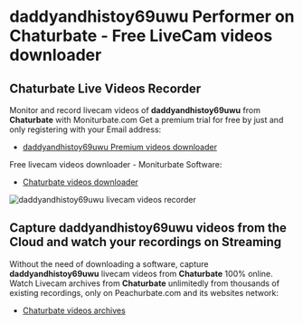 # daddyandhistoy69uwu Performer on Chaturbate - Free LiveCam videos downloader

## Chaturbate Live Videos Recorder

Monitor and record livecam videos of **daddyandhistoy69uwu** from **Chaturbate** with Moniturbate.com
Get a premium trial for free by just and only registering with your Email address:
* [daddyandhistoy69uwu Premium videos downloader](https://moniturbate.com/request-demo-licence-key.html)

Free livecam videos downloader - Moniturbate Software:
* [Chaturbate videos downloader](https://moniturbate.com/moniturbate-download-software.html)

![daddyandhistoy69uwu livecam videos recorder](https://peachurnet.com/templates/moniturbate-software.png)


## Capture daddyandhistoy69uwu videos from the Cloud and watch your recordings on Streaming

Without the need of downloading a software, capture **daddyandhistoy69uwu** livecam videos from **Chaturbate** 100% online.
Watch Livecam archives from **Chaturbate** unlimitedly from thousands of existing recordings, only on Peachurbate.com and its websites network:
* [Chaturbate videos archives](https://peachurnet.com/)